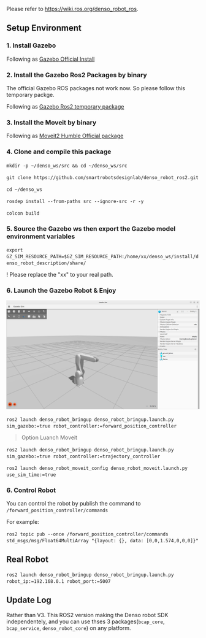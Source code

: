 Please refer to https://wiki.ros.org/denso_robot_ros.

## Setup Environment

### 1. Install Gazebo
Following as [Gazebo Official Install](https://gazebosim.org/docs/garden/install_ubuntu)

### 2. Install the Gazebo Ros2 Packages by binary
The official Gazebo ROS packages not work now. So please follow this temporary packge.

Following as [Gazebo Ros2 temporary package](https://github.com/leledeyuan00/gazebo_ros)

### 3. Install the Moveit by binary

Following as [Moveit2 Humble Official package](https://moveit.ros.org/install-moveit2/binary/)

### 4. Clone and compile this package

`mkdir -p ~/denso_ws/src && cd ~/denso_ws/src`

`git clone https://github.com/smartrobotsdesignlab/denso_robot_ros2.git`

`cd ~/denso_ws`

`rosdep install --from-paths src --ignore-src -r -y`

`colcon build`

### 5. Source the Gazebo ws then export the Gazebo model environment variables
`export GZ_SIM_RESOURCE_PATH=$GZ_SIM_RESOURCE_PATH:/home/xx/denso_ws/install/denso_robot_description/share/`

! Please replace the "xx" to your real path.

### 6. Launch the Gazebo Robot & Enjoy

![Gazebo](./docs/gazebo.png)

`ros2 launch denso_robot_bringup denso_robot_bringup.launch.py sim_gazebo:=true robot_controller:=forward_position_controller`

> Option Luanch Moveit

`ros2 launch denso_robot_bringup denso_robot_bringup.launch.py sim_gazebo:=true robot_controller:=trajectory_controller`

`ros2 launch denso_robot_moveit_config denso_robot_moveit.launch.py use_sim_time:=true`

### 6. Control Robot
You can control the robot by publish the command to `/forward_position_controller/commands`

For example:

`ros2 topic pub --once /forward_position_controller/commands std_msgs/msg/Float64MultiArray "{layout: {}, data: [0,0,1.574,0,0,0]}"`

## Real Robot
`ros2 launch denso_robot_bringup denso_robot_bringup.launch.py robot_ip:=192.168.0.1 robot_port:=5007`

## Update Log

Rather than V3. This ROS2 version making the Denso robot SDK independentely, and you can use thses 3 packages(`bcap_core`, `bcap_service`, `denso_robot_core`) on any platform.
